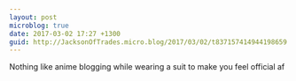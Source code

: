 ```yaml
---
layout: post
microblog: true
date: 2017-03-02 17:27 +1300
guid: http://JacksonOfTrades.micro.blog/2017/03/02/t837157414944198659.html
---
```

Nothing like anime blogging while wearing a suit to make you feel official af
